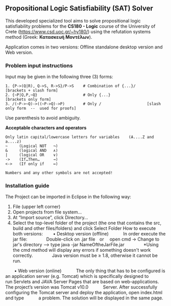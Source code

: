 ## Propositional Logic Satisfiability (SAT) Solver
This developed specialized tool aims to solve propositional logic satisfiability problems for the **CS180 - Logic** course of the University of Crete (https://www.csd.uoc.gr/~hy180/) using the refutation systems method (Greek: **Κατασκευή Μοντέλων**).

Application comes in two versions: Offline standalone desktop version and Web version.

### Problem input instructions
Input may be given in the following three (3) forms:
```
1. {P->(Q|R), Q->S, R->S}/P->S    # Combination of {...}/     [brackets + slash form]
2. {~P|Q,P,~Q}                    # Only {...}                [brackets only form]
3. /(~P->~Q)->((~P->Q)->P)        # Only /                    [slash only form  --  used for proofs]
```
Use parenthesis to avoid ambiguity.

**Acceptable characters and operators**
```
Only latin capital/lowercase letters for variables    (A....Z and a....z)
~     (Logical NOT   ¬)
&     (logical AND   ∧)
|     (logical OR    ∨)
->    (If…Then…      →)
<->   (If only if    ↔)

Numbers and any other symbols are not accepted!
```
### Installation guide
The Project can be imported in Eclipse in the following way:

1) File  (upper left corner)
2) Open projects from file system…
3) At “Import source”, click Directory…
4) Select the top-level folder of the project (the one that contains the src, build and other files/folders) and click Select Folder
How to execute both versions:
  • Desktop version (offline)
   In order execute the jar file:
    Double-click on .jar file or  open cmd -> Change to jar's directory --> type java -jar NameOftheJarFile.jar
    *Using the cmd method will display any errors if something doesn't work correctly.
    Java version must be ≥ 1.8, otherwise it cannot be run.

  • Web version (online)
   The only thing that has to be configured is an application server (e.g. Tomcat) which is specifically designed to
   run Servlets and JAVA Server Pages that are based on web-applications. The project’s version was Tomcat v10.0
   Server. After successfully configuring the Tomcat server and deploy the application, open index.html and type
   a problem. The solution will be displayed in the same page.
